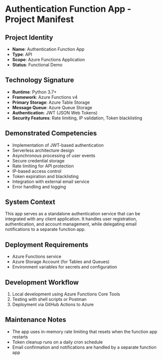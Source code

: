 # Authentication Function App - Project Manifest

## Project Identity
- **Name**: Authentication Function App
- **Type**: API
- **Scope**: Azure Functions Application
- **Status**: Functional Demo

## Technology Signature
- **Runtime**: Python 3.7+
- **Framework**: Azure Functions v4
- **Primary Storage**: Azure Table Storage
- **Message Queue**: Azure Queue Storage
- **Authentication**: JWT (JSON Web Tokens)
- **Security Features**: Rate limiting, IP validation, Token blacklisting

## Demonstrated Competencies
- Implementation of JWT-based authentication
- Serverless architecture design
- Asynchronous processing of user events
- Secure credential storage
- Rate limiting for API protection
- IP-based access control
- Token expiration and blacklisting
- Integration with external email service
- Error handling and logging

## System Context
This app serves as a standalone authentication service that can be integrated with any client application. It handles user registration, authentication, and account management, while delegating email notifications to a separate function app.

## Deployment Requirements
- Azure Functions service
- Azure Storage Account (for Tables and Queues)
- Environment variables for secrets and configuration

## Development Workflow
1. Local development using Azure Functions Core Tools
2. Testing with shell scripts or Postman
3. Deployment via GitHub Actions to Azure

## Maintenance Notes
- The app uses in-memory rate limiting that resets when the function app restarts
- Token cleanup runs on a daily cron schedule
- Email confirmation and notifications are handled by a separate function app